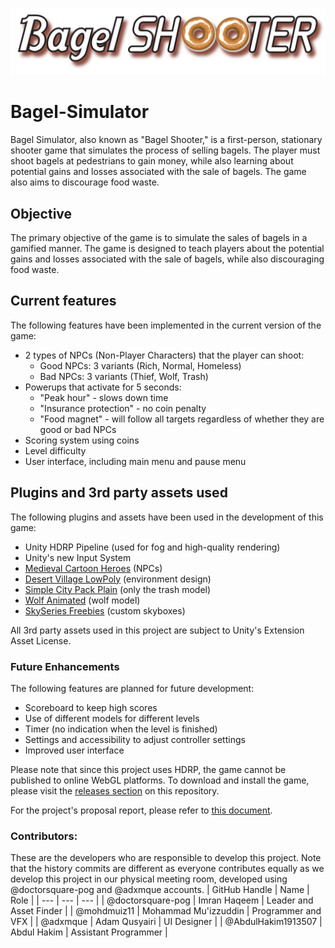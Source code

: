 ![bagel-shooter](https://github.com/mohdmuiz11/Bagel-Simulator/blob/main/Assets/Assets/Logo.png?raw=true)
# Bagel-Simulator
Bagel Simulator, also known as "Bagel Shooter," is a first-person, stationary shooter game that simulates the process of selling bagels. The player must shoot bagels at pedestrians to gain money, while also learning about potential gains and losses associated with the sale of bagels. The game also aims to discourage food waste.

 ## Objective
The primary objective of the game is to simulate the sales of bagels in a gamified manner. The game is designed to teach players about the potential gains and losses associated with the sale of bagels, while also discouraging food waste.

 ## Current features
The following features have been implemented in the current version of the game:
 - 2 types of NPCs (Non-Player Characters) that the player can shoot:
     - Good NPCs: 3 variants (Rich, Normal, Homeless)
     - Bad NPCs: 3 variants (Thief, Wolf, Trash)
 - Powerups that activate for 5 seconds:
     - "Peak hour" - slows down time
     - "Insurance protection" - no coin penalty
     - "Food magnet" - will follow all targets regardless of whether they are good or bad NPCs
 - Scoring system using coins
 - Level difficulty
 - User interface, including main menu and pause menu

 ## Plugins and 3rd party assets used
The following plugins and assets have been used in the development of this game:
 - Unity HDRP Pipeline (used for fog and high-quality rendering)
 - Unity's new Input System
 - [Medieval Cartoon Heroes](https://assetstore.unity.com/packages/3d/characters/medieval-cartoon-warriors-90079) (NPCs)
 - [Desert Village LowPoly](https://assetstore.unity.com/packages/3d/environments/desert-village-houses-lowpoly-200247) (environment design)
 - [Simple City Pack Plain](https://assetstore.unity.com/packages/3d/environments/urban/simple-city-pack-plain-100348) (only the trash model)
 - [Wolf Animated](https://assetstore.unity.com/packages/3d/characters/animals/wolf-animated-45505) (wolf model)
 - [SkySeries Freebies](https://assetstore.unity.com/packages/2d/textures-materials/sky/skybox-series-free-103633) (custom skyboxes)

All 3rd party assets used in this project are subject to Unity's Extension Asset License.

 ### Future Enhancements
 The following features are planned for future development:
 - Scoreboard to keep high scores
 - Use of different models for different levels
 - Timer (no indication when the level is finished)
 - Settings and accessibility to adjust controller settings
 - Improved user interface

Please note that since this project uses HDRP, the game cannot be published to online WebGL platforms. To download and install the game, please visit the [releases section](https://github.com/mohdmuiz11/Bagel-Simulator/releases) on this repository.

For the project's proposal report, please refer to [this document](https://docs.google.com/document/d/1agE4f3HnGTHvrfYDOT275bGPY4eOzRmY/edit?usp=sharing&ouid=102531622528573220978&rtpof=true&sd=true).

### Contributors:
These are the developers who are responsible to develop this project. Note that the history commits are different as everyone contributes equally as we develop this project in our physical meeting room, developed using @doctorsquare-pog and @adxmque accounts.
| GitHub Handle | Name | Role |
| --- | --- | --- |
| @doctorsquare-pog | Imran Haqeem | Leader and Asset Finder |
| @mohdmuiz11 | Mohammad Mu'izzuddin | Programmer and VFX |
| @adxmque | Adam Qusyairi | UI Designer |
| @AbdulHakim1913507 | Abdul Hakim | Assistant Programmer |
